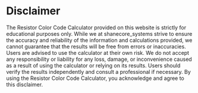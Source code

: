 # Disclaimer

The Resistor Color Code Calculator provided on this website is strictly for educational purposes only. While we at shanecore_systems strive to ensure the accuracy and reliability of the information and calculations provided, we cannot guarantee that the results will be free from errors or inaccuracies. Users are advised to use the calculator at their own risk. We do not accept any responsibility or liability for any loss, damage, or inconvenience caused as a result of using the calculator or relying on its results. Users should verify the results independently and consult a professional if necessary. By using the Resistor Color Code Calculator, you acknowledge and agree to this disclaimer.